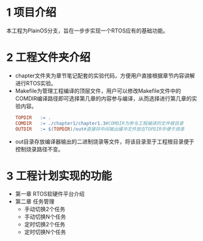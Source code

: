 # 1 项目介绍
本工程为PlainOS分支，旨在一步步实现一个RTOS应有的基础功能。

# 2 工程文件夹介绍
- chapter文件夹为章节笔记配套的实验代码，方便用户直接根据章节内容讲解进行RTOS实验。
- Makefile为管理工程编译的顶层文件，用户可以修改Makefile文件中的COMDIR编译路径即可选择第几章的内容参与编译，从而选择进行第几章的实验内容。
    ```Makefile
    TOPDIR   := .
    COMDIR   := ./chapter1/chapter1.3#COMDIR为参与工程编译的文件根目录
    OUTDIR   := $(TOPDIR)/out#直接将中间输出缓冲文件放在TOPDIR中便于烧录
    ```
- out目录存放编译器输出的二进制烧录等文件，将该目录至于工程根目录便于控制烧录路径不变。
# 3 工程计划实现的功能
- 第一章 RTOS软硬件平台介绍
- 第二章 任务管理
  - 手动切换2个任务
  - 手动切换N个任务
  - 定时切换2个任务
  - 定时切换N个任务